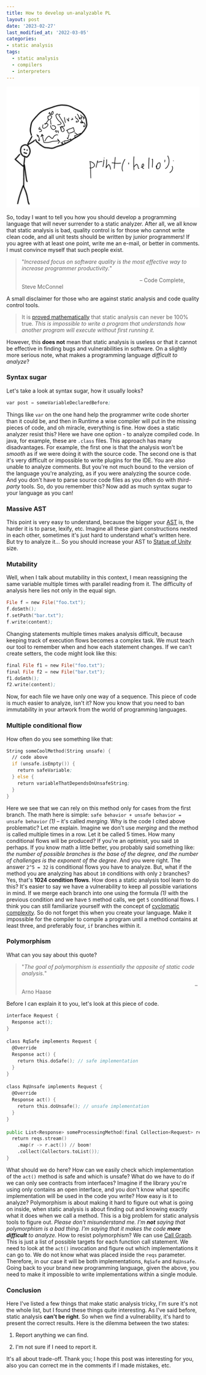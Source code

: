 ```yaml
---
title: How to develop un-analyzable PL 
layout: post
date: '2023-02-27'
last_modified_at: '2022-03-05'
categories:
- static analysis
tags:
  - static analysis
  - compilers
  - interpreters
---
```

![pic](/assets/images/un-s-a.png)

So, today I want to tell you how you should develop a programming language that will never surrender to a static analyzer. After all, we all know that static analysis is bad, quality control is for those who cannot write clean code, and all unit tests should be written by junior programmers! If you agree with at least one point, write me an e-mail, or better in comments.  I must convince myself that such people exist.
  > "*Increased focus on software quality is the most effective way to increase programmer productivity.*"
  >
  > &emsp;&emsp;&emsp;&emsp;&emsp;&emsp;&emsp;&emsp;&emsp;&emsp;&emsp;&emsp;&emsp;&emsp;&emsp;&emsp;&emsp;&emsp;&emsp;&emsp;&emsp;&emsp;– Code Complete, Steve McConnel

A small disclaimer for those who are against static analysis and code quality control tools. 
  > It is [proved mathematically](https://www.cs.virginia.edu/~robins/Turing_Paper_1936.pdf) that static analysis can never be 100% true. *This is impossible to write a program that understands how another program will execute without first running it.*

However, this **does not** mean that static analysis is useless or that it cannot be effective in finding bugs and vulnerabilities in software.
On a slightly more serious note, what makes a programming language *difficult to analyze*?



### Syntax sugar

Let's take a look at syntax sugar, how it usually looks?
```asm
var post = someVariableDeclaredBefore;
```
Things like `var` on the one hand help the programmer write code shorter than it could be, and then in Runtime a wise compiler will put in the missing pieces of code, and oh miracle, everything is fine.
How does a static analyzer resist this? Here we have one option - to analyze compiled code. In java, for example, these are `.class` files.
This approach has many disadvantages. For example, the first one is that the analysis won't be *smooth* as if we were doing it with the source code. The second one is that it's very difficult or impossible to write plugins for the IDE. You are also unable to analyze comments.
But you're not much bound to the version of the language you're analyzing, as if you were analyzing the source code. And you don't have to parse source code files as you often do with *third-party* tools.
So, do you remember this? Now add as much syntax sugar to your language as you can!



### Massive AST
This point is very easy to understand, because the bigger your [AST](https://en.wikipedia.org/wiki/Abstract_syntax_tree) is, the harder it is to parse, lexify, etc. Imagine all these giant constructions nested in each other, sometimes it's just hard to understand what's written here. But try to analyze it...
So you should increase your AST to [Statue of Unity](https://en.wikipedia.org/wiki/Statue_of_Unity) size.



### Mutability
Well, when I talk about mutability in this context, I mean reassigning the same variable multiple times with parallel reading from it. The difficulty of analysis here lies not only in the equal sign.

```asm
File f = new File("foo.txt");
f.doSmth();
f.setPath("bar.txt");
f.write(content);
```
Changing statements multiple times makes analysis difficult, because keeping track of execution flows becomes a complex task. We must teach our tool to remember when and how each statement changes.
If we can't create setters, the code might look like this:
```asm
final File f1 = new File("foo.txt");
final File f2 = new File("bar.txt");
f1.doSmth();
f2.write(content);
```
Now, for each file we have only one way of a sequence.
This piece of code is much easier to analyze, isn't it?
Now you know that you need to ban immutability in your artwork from the world of programming languages.



### Multiple conditional flow
How often do you see something like that:
```asm
String someCoolMethod(String unsafe) {
  // code above
  if (unsafe.isEmpty()) {
    return safeVariable;
  } else {
    return variableThatDependsOnUnsafeString;
  }
}
```
Here we see that we can rely on this method only for cases from the first branch. The math here is simple:
`safe behavior + unsafe behavior = unsafe behavior` *(1)* – it's called *merging*. Why is the code I cited above problematic? Let me explain.
Imagine we don't use *merging* and the method is called multiple times in a row.
Let it be called 5 times. How many conditional flows will be produced?
If you're an optimist, you said `10` perhaps. If you know math a little better, you probably said something like: *the number of possible branches is the base of the degree, and the number of challenges is the exponent of the degree*. And you were right.
The answer `2^5 = 32` is conditional flows you have to analyze. But, what if the method you are analyzing has about `10` conditions with only `2` branches? Yes, that's **1024 condition flows**. How does a static analysis tool learn to do this?
It's easier to say we have a vulnerability to keep all possible variations in mind.
If we merge each branch into one using the formula *(1)* with the previous condition and we have `5` method calls, we get `5` conditional flows.
I think you can still familiarize yourself with the concept of [cyclomatic complexity](https://en.wikipedia.org/wiki/Cyclomatic_complexity).
So do not forget this when you create your language. Make it impossible for the compiler to compile a program until a method contains at least three, and preferably four, `if` branches within it.



### Polymorphism
What can you say about this quote?
  > "*The goal of polymorphism is essentially the opposite of static code analysis.*"
  >
  > &emsp;&emsp;&emsp;&emsp;&emsp;&emsp;&emsp;&emsp;&emsp;&emsp;&emsp;&emsp;&emsp;&emsp;&emsp;&emsp;&emsp;&emsp;&emsp;&emsp;&emsp;&emsp;&emsp;&emsp;&emsp;&emsp;&emsp;&emsp;&emsp;&emsp;&emsp;&emsp; – Arno Haase

Before I can explain it to you, let's look at this piece of code.
```asm
interface Request {
  Response act();
}

class RqSafe implements Request { 
  @Override
  Response act() {
    return this.doSafe(); // safe implementation
  }
}

class RqUnsafe implements Request { 
  @Override
  Response act() {
    return this.doUnsafe(); // unsafe implementation
  }
}

public List<Response> someProcessingMethod(final Collection<Request> reqs) {
  return reqs.stream()
    .map(r -> r.act()) // boom!
    .collect(Collectors.toList());
}
```

What should we do here? How can we easily check which implementation of the `act()` method is safe and which is unsafe? What do we have to do if we can only see contracts from interfaces?
Imagine if the library you're using only contains an open interface, and you don't know what specific implementation will be used in the code you write? How easy is it to analyze?
Polymorphism is about making it hard to figure out what is going on inside, when static analysis is about finding out and knowing exactly what it does when we call a method. This is a big problem for static analysis tools to figure out.
*Please don't misunderstand me. I'm **not** saying that polymorphism is a bad thing. I'm saying that it makes the code **more difficult** to analyze.*
How to resist polymorphism? We can use [Call Graph](https://en.wikipedia.org/wiki/Call_graph). This is just a list of possible targets for each function call statement. We need to look at the `act()` invocation and figure out which implementations it can go to. We do not know what was placed inside the `reqs` parameter. Therefore, in our case it will be both implementations, `RqSafe` and `RqUnsafe`.
Going back to your brand new programming language, given the above, you need to make it impossible to write implementations within a single module.



### Conclusion
Here I've listed a few things that make static analysis tricky, I'm sure it's not the whole list, but I found these things quite interesting. As I've said before, static analysis **can't be right**. So when we find a vulnerability, it's hard to present the correct results. Here is the dilemma between the two states:
 
 1) Report anything we can find.

 2) I'm not sure if I need to report it.

It's all about trade-off. 
Thank you; I hope this post was interesting for you, also you can correct me in the comments if I made mistakes, etc.

